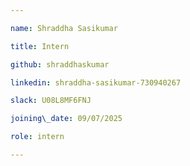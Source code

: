 ```yaml
---

name: Shraddha Sasikumar

title: Intern

github: shraddhaskumar

linkedin: shraddha-sasikumar-730940267

slack: U08L8MF6FNJ

joining\_date: 09/07/2025

role: intern

---
```


